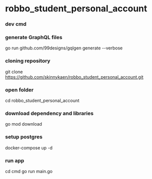 # robbo_student_personal_account

### dev cmd
### generate GraphQL files
go run github.com/99designs/gqlgen generate --verbose

### cloning repository
git clone https://github.com/skinnykaen/robbo_student_personal_account.git
### open folder
cd robbo_student_personal_account
### download dependency and libraries 
go mod download
### setup postgres
docker-compose up -d
### run app
cd cmd
go run main.go